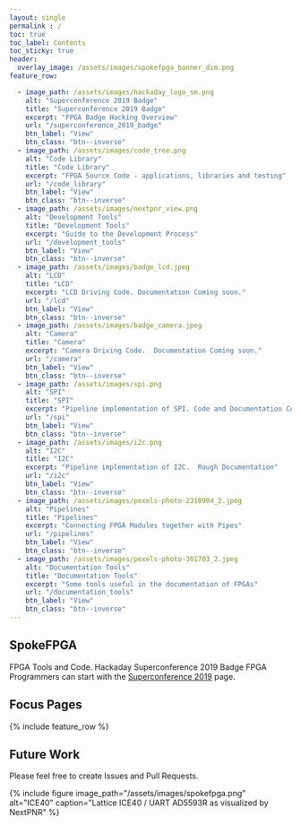 ```yaml
---
layout: single
permalink : /
toc: true
toc_label: Contents
toc_sticky: true
header:
  overlay_image: /assets/images/spokefpga_banner_dim.png
feature_row:

  - image_path: /assets/images/hackaday_logo_sm.png
    alt: "Superconference 2019 Badge"
    title: "Superconference 2019 Badge"
    excerpt: "FPGA Badge Hacking Overview"
    url: "/superconference_2019_badge"
    btn_label: "View"
    btn_class: "btn--inverse"
  - image_path: /assets/images/code_tree.png
    alt: "Code Library"
    title: "Code Library"
    excerpt: "FPGA Source Code - applications, libraries and testing"
    url: "/code_library"
    btn_label: "View"
    btn_class: "btn--inverse"
  - image_path: /assets/images/nextpnr_view.png
    alt: "Development Tools"
    title: "Development Tools"
    excerpt: "Guide to the Development Process"
    url: "/development_tools"
    btn_label: "View"
    btn_class: "btn--inverse"
  - image_path: /assets/images/badge_lcd.jpeg
    alt: "LCD"
    title: "LCD"
    excerpt: "LCD Driving Code. Documentation Coming soon."
    url: "/lcd"
    btn_label: "View"
    btn_class: "btn--inverse"
  - image_path: /assets/images/badge_camera.jpeg
    alt: "Camera"
    title: "Camera"
    excerpt: "Camera Driving Code.  Documentation Coming soon."
    url: "/camera"
    btn_label: "View"
    btn_class: "btn--inverse"
  - image_path: /assets/images/spi.png
    alt: "SPI"
    title: "SPI"
    excerpt: "Pipeline implementation of SPI. Code and Documentation Coming soon."
    url: "/spi"
    btn_label: "View"
    btn_class: "btn--inverse"
  - image_path: /assets/images/i2c.png
    alt: "I2C"
    title: "I2C"
    excerpt: "Pipeline implementation of I2C.  Rough Documentation"
    url: "/i2c"
    btn_label: "View"
    btn_class: "btn--inverse"
  - image_path: /assets/images/pexels-photo-2310904_2.jpeg
    alt: "Pipelines"
    title: "Pipelines"
    excerpt: "Connecting FPGA Modules together with Pipes"
    url: "/pipelines"
    btn_label: "View"
    btn_class: "btn--inverse"
  - image_path: /assets/images/pexels-photo-301703_2.jpeg
    alt: "Documentation Tools"
    title: "Documentation Tools"
    excerpt: "Some tools useful in the documentation of FPGAs"
    url: "/documentation_tools"
    btn_label: "View"
    btn_class: "btn--inverse"
---
```


## SpokeFPGA

FPGA Tools and Code.  Hackaday Superconference 2019 Badge FPGA Programmers can start with the [Superconference 2019]({{site.baseurl}}/superconference_2019_badge) page.

## Focus Pages

{% include feature_row %}

## Future Work

Please feel free to create Issues and Pull Requests.

{% include figure image_path="/assets/images/spokefpga.png" alt="ICE40" caption="Lattice ICE40 / UART AD5593R as visualized by NextPNR" %}

